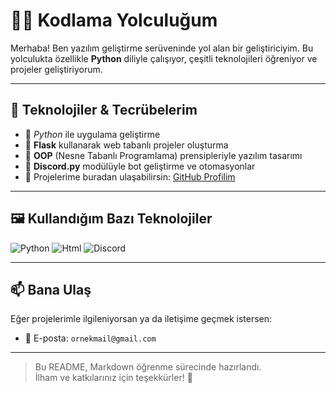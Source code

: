 # 👨‍💻 Kodlama Yolculuğum

Merhaba! Ben yazılım geliştirme serüveninde yol alan bir geliştiriciyim. Bu yolculukta özellikle **Python** diliyle çalışıyor, çeşitli teknolojileri öğreniyor ve projeler geliştiriyorum.  

---

## 🚀 Teknolojiler & Tecrübelerim

- 🔹 *Python* ile uygulama geliştirme
- 🔹 **Flask** kullanarak web tabanlı projeler oluşturma
- 🔹 **OOP** (Nesne Tabanlı Programlama) prensipleriyle yazılım tasarımı
- 🔹 **Discord.py** modülüyle bot geliştirme ve otomasyonlar
- 🔗 Projelerime buradan ulaşabilirsin: [GitHub Profilim](https://www.github.com/berkayiskl)

---

## 🖼️ Kullandığım Bazı Teknolojiler

![Python](https://img.shields.io/badge/Python-3670A0?style=for-the-badge&logo=python&logoColor=ffdd54)
![Html](<img src="https://img.shields.io/badge/Flask-000000?style=for-the-badge&logo=flask&logoColor=white" alt="Flask">)
![Discord](https://img.shields.io/badge/Discord.py-5865F2?style=for-the-badge&logo=discord&logoColor=white)

---

## 📫 Bana Ulaş

Eğer projelerimle ilgileniyorsan ya da iletişime geçmek istersen:

- 📧 E-posta: `ornekmail@gmail.com`  


---

> Bu README, Markdown öğrenme sürecinde hazırlandı.  
> İlham ve katkılarınız için teşekkürler! 🙏
